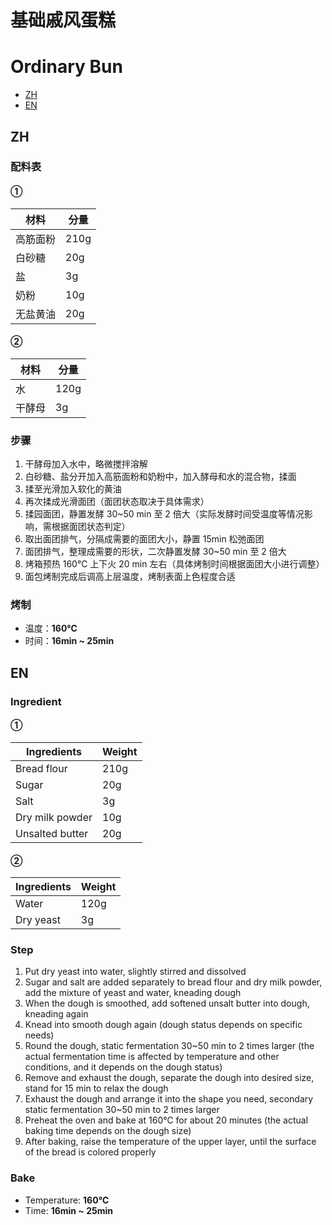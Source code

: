 # 基础戚风蛋糕
# Ordinary Bun

* [ZH](#ZH)
* [EN](#EN)

## ZH
### 配料表
#### ①
材料 | 分量 |
------ | ------- |
高筋面粉 | 210g |
白砂糖   | 20g |
盐      | 3g |
奶粉    | 10g |
无盐黄油 | 20g

#### ②
材料 | 分量 |
----- | ----- |
水    | 120g |
干酵母 | 3g |

### 步骤
1. 干酵母加入水中，略微搅拌溶解
2. 白砂糖、盐分开加入高筋面粉和奶粉中，加入酵母和水的混合物，揉面
3. 揉至光滑加入软化的黄油
4. 再次揉成光滑面团（面团状态取决于具体需求）
5. 揉园面团，静置发酵 30~50 min 至 2 倍大（实际发酵时间受温度等情况影响，需根据面团状态判定）
6. 取出面团排气，分隔成需要的面团大小，静置 15min 松弛面团
7. 面团排气，整理成需要的形状，二次静置发酵 30~50 min 至 2 倍大
8. 烤箱预热 160℃ 上下火 20 min 左右（具体烤制时间根据面团大小进行调整）
9. 面包烤制完成后调高上层温度，烤制表面上色程度合适

### 烤制
* 温度：**160℃**
* 时间：**16min ~ 25min**


## EN
### Ingredient
#### ①
Ingredients | Weight
----- | -----
Bread flour | 210g |
Sugar | 20g |
Salt | 3g |
Dry milk powder | 10g |
Unsalted butter | 20g |

#### ②
Ingredients | Weight
----- | -----
Water | 120g |
Dry yeast | 3g |

### Step
1. Put dry yeast into water, slightly stirred and dissolved
2. Sugar and salt are added separately to bread flour and dry milk powder, add the mixture of yeast and water, kneading dough
3. When the dough is smoothed, add softened unsalt butter into dough, kneading again
4. Knead into smooth dough again (dough status depends on specific needs)
5. Round the dough, static fermentation 30~50 min to 2 times larger (the actual fermentation time is affected by temperature and other conditions, and it depends on the dough status)
6. Remove and exhaust the dough, separate the dough into desired size, stand for 15 min to relax the dough
7. Exhaust the dough and arrange it into the shape you need, secondary static fermentation 30~50 min to 2 times larger
8. Preheat the oven and bake at 160℃ for about 20 minutes (the actual baking time depends on the dough size)
9. After baking, raise the temperature of the upper layer, until the surface of the bread is colored properly

### Bake
* Temperature: **160℃**
* Time: **16min ~ 25min**
